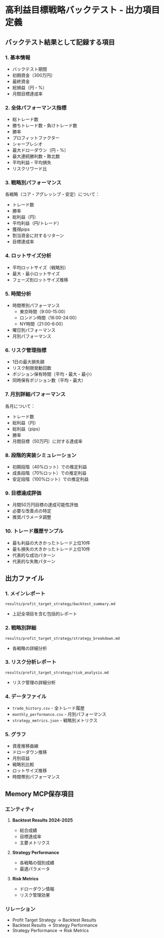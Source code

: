 # 高利益目標戦略バックテスト - 出力項目定義

## バックテスト結果として記録する項目

### 1. 基本情報
- バックテスト期間
- 初期資金（300万円）
- 最終資金
- 総損益（円・%）
- 月間目標達成率

### 2. 全体パフォーマンス指標
- 総トレード数
- 勝ちトレード数・負けトレード数
- 勝率
- プロフィットファクター
- シャープレシオ
- 最大ドローダウン（円・%）
- 最大連続勝利数・敗北数
- 平均利益・平均損失
- リスクリワード比

### 3. 戦略別パフォーマンス
各戦略（コア・アグレッシブ・安定）について：
- トレード数
- 勝率
- 総利益（円）
- 平均利益（円/トレード）
- 獲得pips
- 割当資金に対するリターン
- 目標達成率

### 4. ロットサイズ分析
- 平均ロットサイズ（戦略別）
- 最大・最小ロットサイズ
- フェーズ別ロットサイズ推移

### 5. 時間分析
- 時間帯別パフォーマンス
  - 東京時間（9:00-15:00）
  - ロンドン時間（16:00-24:00）
  - NY時間（21:00-6:00）
- 曜日別パフォーマンス
- 月別パフォーマンス

### 6. リスク管理指標
- 1日の最大損失額
- リスク制限発動回数
- ポジション保有時間（平均・最大・最小）
- 同時保有ポジション数（平均・最大）

### 7. 月別詳細パフォーマンス
各月について：
- トレード数
- 総利益（円）
- 総利益（pips）
- 勝率
- 月間目標（50万円）に対する達成率

### 8. 段階的実装シミュレーション
- 初期段階（40%ロット）での推定利益
- 成長段階（70%ロット）での推定利益
- 安定段階（100%ロット）での推定利益

### 9. 目標達成評価
- 月間50万円目標の達成可能性評価
- 必要な改善点の特定
- 推奨パラメータ調整

### 10. トレード履歴サンプル
- 最も利益の大きかったトレード上位10件
- 最も損失の大きかったトレード上位10件
- 代表的な成功パターン
- 代表的な失敗パターン

## 出力ファイル

### 1. メインレポート
`results/profit_target_strategy/backtest_summary.md`
- 上記全項目を含む包括的レポート

### 2. 戦略別詳細
`results/profit_target_strategy/strategy_breakdown.md`
- 各戦略の詳細分析

### 3. リスク分析レポート
`results/profit_target_strategy/risk_analysis.md`
- リスク管理の詳細分析

### 4. データファイル
- `trade_history.csv` - 全トレード履歴
- `monthly_performance.csv` - 月別パフォーマンス
- `strategy_metrics.json` - 戦略別メトリクス

### 5. グラフ
- 資産推移曲線
- ドローダウン推移
- 月別収益
- 戦略別比較
- ロットサイズ推移
- 時間帯別パフォーマンス

## Memory MCP保存項目

### エンティティ
1. **Backtest Results 2024-2025**
   - 総合成績
   - 目標達成率
   - 主要メトリクス

2. **Strategy Performance**
   - 各戦略の個別成績
   - 最適パラメータ

3. **Risk Metrics**
   - ドローダウン情報
   - リスク管理効果

### リレーション
- Profit Target Strategy → Backtest Results
- Backtest Results → Strategy Performance
- Strategy Performance → Risk Metrics